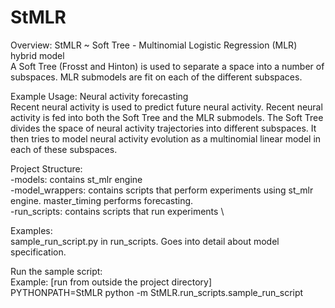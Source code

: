 # StMLR

Overview:
StMLR ~ Soft Tree - Multinomial Logistic Regression (MLR) hybrid model \
A Soft Tree (Frosst and Hinton) is used to separate a space into a number of subspaces. MLR submodels are fit on each of the different subspaces.

Example Usage: Neural activity forecasting \
Recent neural activity is used to predict future neural activity. Recent neural activity is fed into both the Soft Tree and the MLR submodels. The Soft Tree divides the space of neural activity trajectories into different subspaces. It then tries to model neural activity evolution as a multinomial linear model in each of these subspaces.

Project Structure: \
-models: contains st_mlr engine \
-model_wrappers: contains scripts that perform experiments using st_mlr engine. master_timing performs forecasting. \
-run_scripts: contains scripts that run experiments \

Examples: \
sample_run_script.py in run_scripts. Goes into detail about model specification. 

Run the sample script: \
Example: [run from outside the project directory] \
PYTHONPATH=StMLR python -m StMLR.run_scripts.sample_run_script
